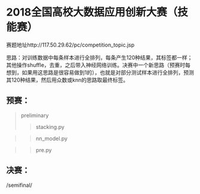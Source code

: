 2018全国高校大数据应用创新大赛（技能赛）
===
赛题地址http://117.50.29.62/pc/competition_topic.jsp

思路：对训练数据中每条样本进行全排列，每条产生120种结果，其标签都一样；其他操作shuffle，去重，之后带入神经网络训练。决赛中一个新思路（预赛时每想到，如果用这思路是很容易做到1的），也就是对部分测试样本进行全排列，预测其120种结果，然后用众数或knn的思路取最终标签。

预赛：
---

>preliminary
>>stacking.py

>>nn_model.py

>>pre.py

决赛：
---
/semifinal/
